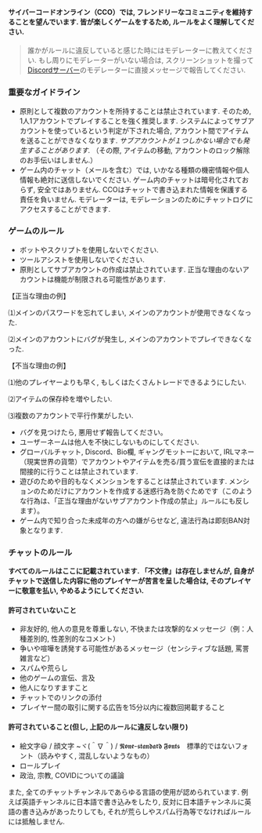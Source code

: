

#### サイバーコードオンライン（CCO）では, フレンドリーなコミュニティを維持することを望んでいます. 皆が楽しくゲームをするため, ルールをよく理解してください.

> 誰かがルールに違反していると感じた時にはモデレーターに教えてください. もし周りにモデレーターがいない場合は, スクリーンショットを撮って[Discordサーバー](https://discord.gg/JREx8xz)のモデレーターに直接メッセージで報告してください.
> 
### 重要なガイドライン
* 原則として複数のアカウントを所持することは禁止されています. そのため, 1人1アカウントでプレイすることを強く推奨します. システムによってサブアカウントを使っているという判定が下された場合, アカウント間でアイテムを送ることができなくなります. *サブアカウントが１つしかない場合でも発生することがあります.* （その際, アイテムの移動, アカウントのロック解除のお手伝いはしません.）
* ゲーム内のチャット（メールを含む）では, いかなる種類の機密情報や個人情報も絶対に送信しないでください. ゲーム内のチャットは暗号化されておらず, 安全ではありません. CCOはチャットで書き込まれた情報を保護する責任を負いません. モデレーターは, モデレーションのためにチャットログにアクセスすることができます.

### ゲームのルール
* ボットやスクリプトを使用しないでください.
* ツールアシストを使用しないでください.
* 原則としてサブアカウントの作成は禁止されています. 正当な理由のないアカウントは機能が制限される可能性があります.

【正当な理由の例】

 ⑴メインのパスワードを忘れてしまい, メインのアカウントが使用できなくなった.

 ⑵メインのアカウントにバグが発生し, メインのアカウントでプレイできなくなった.

【不当な理由の例】

 ⑴他のプレイヤーよりも早く, もしくはたくさんトレードできるようにしたい.
 
 ⑵アイテムの保存枠を増やしたい.
 
 ⑶複数のアカウントで平行作業がしたい.

* バグを見つけたら, 悪用せず報告してください。
* ユーザーネームは他人を不快にしないものにしてください.
* グローバルチャット, Discord、Bio欄, ギャングモットーにおいて, IRLマネー（現実世界の貨幣）でアカウントやアイテムを売る/買う宣伝を直接的または間接的に行うことは禁止されています.
* 遊びのためや目的もなくメンションをすることは禁止されています. メンションのためだけにアカウントを作成する迷惑行為を防ぐためです（このような行為は、「正当な理由がないサブアカウント作成の禁止」ルールにも反します）。
* ゲーム内で知り合った未成年の方への嫌がらせなど, 違法行為は即刻BAN対象となります.

### チャットのルール
**すべてのルールはここに記載されています. 「不文律」は存在しませんが, 自身がチャットで送信した内容に他のプレイヤーが苦言を呈した場合は, そのプレイヤーに敬意を払い, やめるようにしてください.**
#### 許可されていないこと
* 非友好的, 他人の意見を尊重しない, 不快または攻撃的なメッセージ（例：人種差別的, 性差別的なコメント）
* 争いや喧嘩を誘発する可能性があるメッセージ（センシティブな話題, 罵詈雑言など）
* スパムや荒らし
* 他のゲームの宣伝、言及
* 他人になりすますこと
* チャットでのリンクの添付
* プレイヤー間の取引に関する広告を15分以内に複数回掲載すること

#### 許可されていること(但し, 上記のルールに違反しない限り)
* 絵文字😃 / 顔文字 ~ヾ(＾∇＾) / 𝕹𝖔𝖓𝖊-𝖘𝖙𝖆𝖓𝖉𝖆𝖗𝖉 𝕱𝖔𝖓𝖙𝖘　標準的ではないフォント（読みやすく, 混乱しないようなもの）
* ロールプレイ
* 政治, 宗教, COVIDについての議論

また, 全てのチャットチャンネルであらゆる言語の使用が認められています. 例えば英語チャンネルに日本語で書き込みをしたり, 反対に日本語チャンネルに英語の書き込みがあったりしても, それが荒らしやスパム行為等でなければルールには抵触しません.
